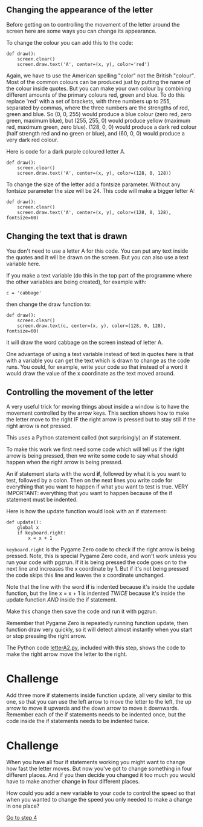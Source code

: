 Changing the appearance of the letter
-------------------------------------

Before getting on to controlling the movement of the letter around the screen here are some ways you can change its appearance.

To change the colour you can add this to the code:


```
def draw():
    screen.clear()
    screen.draw.text('A', center=(x, y), color='red')
```

Again, we have to use the American spelling "color" not the British "colour". Most of the common colours can be produced just by putting the name of the colour inside quotes. But you can make your own colour by combining different amounts of the primary colours red, green and blue. To do this replace 'red' with a set of brackets, with three numbers up to 255, separated by commas, where the three numbers are the strengths of red, green and blue. So (0, 0, 255) would produce a blue colour (zero red, zero green, maximum blue), but (255, 255, 0) would produce yellow (maximum red, maximum green, zero blue). (128, 0, 0) would produce a dark red colour (half strength red and no green or blue), and (60, 0, 0) would produce a very dark red colour.

Here is code for a dark purple coloured letter A.

```
def draw():
    screen.clear()
    screen.draw.text('A', center=(x, y), color=(128, 0, 128))
```

To change the size of the letter add a fontsize parameter. Without any fontsize parameter the size will be 24. This code will make a bigger letter A:

```
def draw():
    screen.clear()
    screen.draw.text('A', center=(x, y), color=(128, 0, 128), fontsize=60)
```

Changing the text that is drawn
-------------------------------

You don't need to use a letter A for this code. You can put any text inside the quotes and it will be drawn on the screen. But you can also use a text variable here.

If you make a text variable (do this in the top part of the programme where the other variables are being created), for example with:
```
c = 'cabbage'
```
then change the draw function to:

```
def draw():
    screen.clear()
    screen.draw.text(c, center=(x, y), color=(128, 0, 128), fontsize=60)
```
it will draw the word cabbage on the screen instead of letter A.

One advantage of using a text variable instead of text in quotes here is that with a variable you can get the text which is drawn to change as the code runs. You could, for example, write your code so that instead of a word it would draw the value of the x coordinate as the text moved around.

Controlling the movement of the letter
--------------------------------------

A very useful trick for moving things about inside a window is to have the movement controlled by the arrow keys. This section shows how to make the letter move to the right IF the right arrow is pressed but to stay still if the right arrow is not pressed.

This uses a Python statement called (not surprisingly) an **if** statement.

To make this work we first need some code which will tell us if the right arrow is being pressed, then we write some code to say what should happen when the right arrow is being pressed.

An if statement starts with the word **if**, followed by what it is you want to test, followed by a colon. Then on the next lines you write code for everything that you want to happen if what you want to test is true. VERY IMPORTANT: everything that you want to happen because of the if statement must be indented.

Here is how the update function would look with an if statement:

```
def update():
    global x
    if keyboard.right:
        x = x + 1
```

```keyboard.right``` is the Pygame Zero code to check if the right arrow is being pressed. Note, this is special Pygame Zero code, and won't work unless you run your code with pgzrun. If it is being pressed the code goes on to the next line and increases the x coordinate by 1. But if it's not being pressed the code skips this line and leaves the x coordinate unchanged. 

Note that the line with the word **if** is indented because it's inside the update function, but the line x = x + 1 is indented *TWICE* because it's inside the update function *AND* inside the if statement.

Make this change then save the code and run it with pgzrun.

Remember that Pygame Zero is repeatedly running function update, then function draw very quickly, so it will detect almost instantly when you start or stop pressing the right arrow.

The Python code [letterA2.py](letterA2.py), included with this step, shows the code to make the right arrow move the letter to the right.

Challenge
=========
Add three more if statements inside function update, all very similar to this one, so that you can use the left arrow to move the letter to the left, the up arrow to move it upwards and the down arrow to move it downwards. Remember each of the if statements needs to be indented once, but the code inside the if statements needs to be indented twice.

Challenge
=========
When you have all four if statements working you might want to change how fast the letter moves. But now you've got to change something in four different places. And if you then decide you changed it too much you would have to make another change in four different places. 

How could you add a new variable to your code to control the speed so that when you wanted to change the speed you only needed to make a change in one place?

[Go to step 4](../Step4-restrict_movement)
